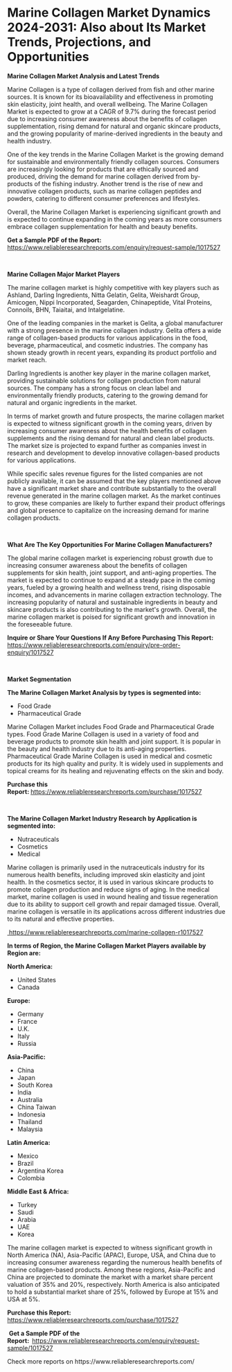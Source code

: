 <p><h1>Marine Collagen Market Dynamics 2024-2031: Also about Its Market Trends, Projections, and Opportunities</h1></p><p><strong>Marine Collagen Market Analysis and Latest Trends</strong></p>
<p><p>Marine Collagen is a type of collagen derived from fish and other marine sources. It is known for its bioavailability and effectiveness in promoting skin elasticity, joint health, and overall wellbeing. The Marine Collagen Market is expected to grow at a CAGR of 9.7% during the forecast period due to increasing consumer awareness about the benefits of collagen supplementation, rising demand for natural and organic skincare products, and the growing popularity of marine-derived ingredients in the beauty and health industry. </p><p>One of the key trends in the Marine Collagen Market is the growing demand for sustainable and environmentally friendly collagen sources. Consumers are increasingly looking for products that are ethically sourced and produced, driving the demand for marine collagen derived from by-products of the fishing industry. Another trend is the rise of new and innovative collagen products, such as marine collagen peptides and powders, catering to different consumer preferences and lifestyles.</p><p>Overall, the Marine Collagen Market is experiencing significant growth and is expected to continue expanding in the coming years as more consumers embrace collagen supplementation for health and beauty benefits.</p></p>
<p><strong>Get a Sample PDF of the Report:&nbsp;</strong> <a href="https://www.reliableresearchreports.com/enquiry/request-sample/1017527">https://www.reliableresearchreports.com/enquiry/request-sample/1017527</a></p>
<p>&nbsp;</p>
<p><strong>Marine Collagen Major Market Players</strong></p>
<p><p>The marine collagen market is highly competitive with key players such as Ashland, Darling Ingredients, Nitta Gelatin, Gelita, Weishardt Group, Amicogen, Nippi Incorporated, Seagarden, Chinapeptide, Vital Proteins, Connoils, BHN, Taiaitai, and Intalgelatine.</p><p>One of the leading companies in the market is Gelita, a global manufacturer with a strong presence in the marine collagen industry. Gelita offers a wide range of collagen-based products for various applications in the food, beverage, pharmaceutical, and cosmetic industries. The company has shown steady growth in recent years, expanding its product portfolio and market reach.</p><p>Darling Ingredients is another key player in the marine collagen market, providing sustainable solutions for collagen production from natural sources. The company has a strong focus on clean label and environmentally friendly products, catering to the growing demand for natural and organic ingredients in the market.</p><p>In terms of market growth and future prospects, the marine collagen market is expected to witness significant growth in the coming years, driven by increasing consumer awareness about the health benefits of collagen supplements and the rising demand for natural and clean label products. The market size is projected to expand further as companies invest in research and development to develop innovative collagen-based products for various applications.</p><p>While specific sales revenue figures for the listed companies are not publicly available, it can be assumed that the key players mentioned above have a significant market share and contribute substantially to the overall revenue generated in the marine collagen market. As the market continues to grow, these companies are likely to further expand their product offerings and global presence to capitalize on the increasing demand for marine collagen products.</p></p>
<p>&nbsp;</p>
<p><strong>What Are The Key Opportunities For Marine Collagen Manufacturers?</strong></p>
<p><p>The global marine collagen market is experiencing robust growth due to increasing consumer awareness about the benefits of collagen supplements for skin health, joint support, and anti-aging properties. The market is expected to continue to expand at a steady pace in the coming years, fueled by a growing health and wellness trend, rising disposable incomes, and advancements in marine collagen extraction technology. The increasing popularity of natural and sustainable ingredients in beauty and skincare products is also contributing to the market's growth. Overall, the marine collagen market is poised for significant growth and innovation in the foreseeable future.</p></p>
<p><strong>Inquire or Share Your Questions If Any Before Purchasing This Report:</strong> <a href="https://www.reliableresearchreports.com/enquiry/pre-order-enquiry/1017527">https://www.reliableresearchreports.com/enquiry/pre-order-enquiry/1017527</a></p>
<p>&nbsp;</p>
<p><strong>Market Segmentation</strong></p>
<p><strong>The Marine Collagen Market Analysis by types is segmented into:</strong></p>
<p><ul><li>Food Grade</li><li>Pharmaceutical Grade</li></ul></p>
<p><p>Marine Collagen Market includes Food Grade and Pharmaceutical Grade types. Food Grade Marine Collagen is used in a variety of food and beverage products to promote skin health and joint support. It is popular in the beauty and health industry due to its anti-aging properties. Pharmaceutical Grade Marine Collagen is used in medical and cosmetic products for its high quality and purity. It is widely used in supplements and topical creams for its healing and rejuvenating effects on the skin and body.</p></p>
<p><strong>Purchase this Report:&nbsp;</strong><a href="https://www.reliableresearchreports.com/purchase/1017527">https://www.reliableresearchreports.com/purchase/1017527</a></p>
<p>&nbsp;</p>
<p><strong>The Marine Collagen Market Industry Research by Application is segmented into:</strong></p>
<p><ul><li>Nutraceuticals</li><li>Cosmetics</li><li>Medical</li></ul></p>
<p><p>Marine collagen is primarily used in the nutraceuticals industry for its numerous health benefits, including improved skin elasticity and joint health. In the cosmetics sector, it is used in various skincare products to promote collagen production and reduce signs of aging. In the medical market, marine collagen is used in wound healing and tissue regeneration due to its ability to support cell growth and repair damaged tissue. Overall, marine collagen is versatile in its applications across different industries due to its natural and effective properties.</p></p>
<p><a href="https://www.reliableresearchreports.com/marine-collagen-r1017527">&nbsp;https://www.reliableresearchreports.com/marine-collagen-r1017527</a></p>
<p><strong>In terms of Region, the Marine Collagen Market Players available by Region are:</strong></p>
<p>
    <p> <strong> North America: </strong>
        <ul>
            <li>United States</li>
            <li>Canada</li>
        </ul>
        </p> 
    <p> <strong> Europe: </strong>
        <ul>
            <li>Germany</li>
            <li>France</li>
            <li>U.K.</li>
            <li>Italy</li>
            <li>Russia</li>
        </ul>
        </p> 
    <p> <strong> Asia-Pacific: </strong>
        <ul>
            <li>China</li>
            <li>Japan</li>
            <li>South Korea</li>
            <li>India</li>
            <li>Australia</li>
            <li>China Taiwan</li>
            <li>Indonesia</li>
            <li>Thailand</li>
            <li>Malaysia</li>
        </ul>
        </p> 
    <p> <strong> Latin America: </strong>
        <ul>
            <li>Mexico</li>
            <li>Brazil</li>
            <li>Argentina Korea</li>
            <li>Colombia</li>
        </ul>
        </p> 
    <p> <strong> Middle East & Africa: </strong>
        <ul>
            <li>Turkey</li>
            <li>Saudi</li>
            <li>Arabia</li>
            <li>UAE</li>
            <li>Korea</li>
        </ul>
    </p>
    </p>
<p><p>The marine collagen market is expected to witness significant growth in North America (NA), Asia-Pacific (APAC), Europe, USA, and China due to increasing consumer awareness regarding the numerous health benefits of marine collagen-based products. Among these regions, Asia-Pacific and China are projected to dominate the market with a market share percent valuation of 35% and 20%, respectively. North America is also anticipated to hold a substantial market share of 25%, followed by Europe at 15% and USA at 5%.</p></p>
<p><strong>Purchase this Report: </strong><a href="https://www.reliableresearchreports.com/purchase/1017527">https://www.reliableresearchreports.com/purchase/1017527</a></p>
<p>&nbsp;<strong>Get a Sample PDF of the Report:&nbsp;&nbsp;</strong><a href="https://www.reliableresearchreports.com/enquiry/request-sample/1017527">https://www.reliableresearchreports.com/enquiry/request-sample/1017527</a></p>
<p><strong></strong></p>
<p>Check more reports on https://www.reliableresearchreports.com/</p>